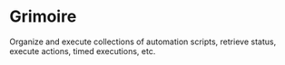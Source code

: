 # Grimoire
Organize and execute collections of automation scripts, retrieve status, execute actions, timed executions, etc.
